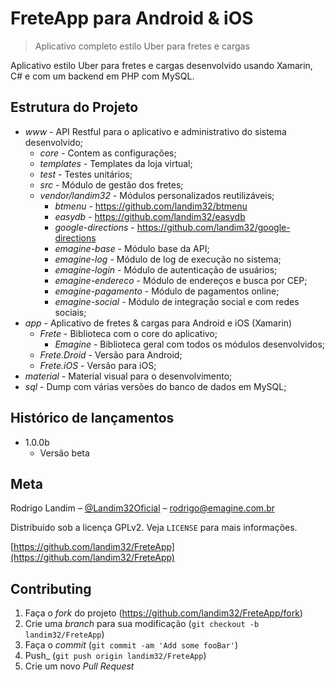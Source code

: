 

# FreteApp para Android & iOS
> Aplicativo completo estilo Uber para fretes e cargas

Aplicativo estilo Uber para fretes e cargas desenvolvido usando Xamarin, C# e com um backend em PHP com MySQL.

## Estrutura do Projeto

* _www_ - API Restful para o aplicativo e administrativo do sistema desenvolvido;
	* _core_ - Contem as configurações;
	* _templates_ - Templates da loja virtual;
	* _test_ - Testes unitários;
	* _src_ - Módulo de gestão dos fretes;
	* _vendor/landim32_ - Módulos personalizados reutilizáveis;
		* _btmenu_ - https://github.com/landim32/btmenu
		* _easydb_ - https://github.com/landim32/easydb
		* _google-directions_ - https://github.com/landim32/google-directions
		* _emagine-base_ - Módulo base da API;
 		* _emagine-log_ - Módulo de log de execução no sistema;
 		* _emagine-login_ - Módulo de autenticação de usuários;
 		* _emagine-endereco_ - Módulo de endereços e busca por CEP;
 		* _emagine-pagamento_ - Módulo de pagamentos online;
 		* _emagine-social_ - Módulo de integração social e com redes sociais;
 * _app_ - Aplicativo de fretes & cargas para Android e iOS (Xamarin)
	 * _Frete_ - Biblioteca com o core do aplicativo;
		 * _Emagine_ - Biblioteca geral com todos os módulos desenvolvidos;
	 * _Frete.Droid_ - Versão para Android;
	 * _Frete.iOS_ - Versão para iOS;
* _material_ - Material visual para o desenvolvimento;
* _sql_ - Dump com várias versões do banco de dados em MySQL;

## Histórico de lançamentos

* 1.0.0b
    * Versão beta

## Meta

Rodrigo Landim – [@Landim32Oficial](https://twitter.com/landim32oficial) – rodrigo@emagine.com.br

Distribuído sob a licença GPLv2. Veja `LICENSE` para mais informações.

[https://github.com/landim32/FreteApp](https://github.com/landim32/FreteApp)

## Contributing

1. Faça o _fork_ do projeto (<https://github.com/landim32/FreteApp/fork>)
2. Crie uma _branch_ para sua modificação (`git checkout -b landim32/FreteApp`)
3. Faça o _commit_ (`git commit -am 'Add some fooBar'`)
4. Push_ (`git push origin landim32/FreteApp`)
5. Crie um novo _Pull Request_
